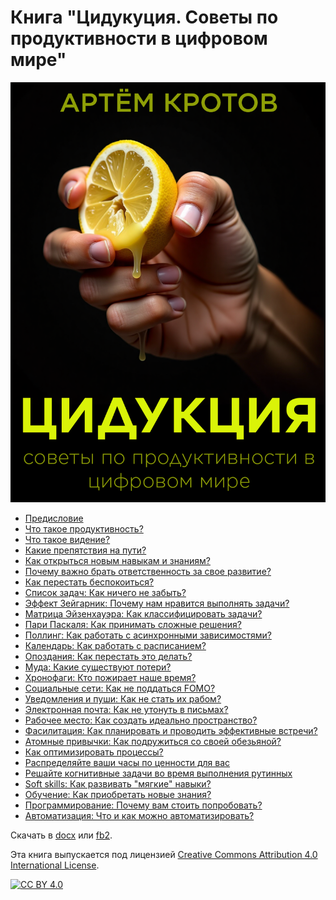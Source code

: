 # Книга "Цидукуция. Советы по продуктивности в цифровом мире"

![cover.png](./distr/cover.png)

- [Предисловие](foreword.md)
- [Что такое продуктивность?](productivity.md)
- [Что такое видение?](vision.md)
- [Какие препятствия на пути?](thinking-slow-and-fast.md)
- [Как открыться новым навыкам и знаниям?](open-mind.md)
- [Почему важно брать ответственность за свое развитие?](obligation.md)
- [Как перестать беспокоиться?](stop-worrying.md)
- [Список задач: Как ничего не забыть?](to-do-list.md)
- [Эффект Зейгарник: Почему нам нравится выполнять задачи?](effect-zeigarnik.md)
- [Матрица Эйзенхауэра: Как классифицировать задачи?](eisenhower-matrix.md)
- [Пари Паскаля: Как принимать сложные решения?](paskal.md)
- [Поллинг: Как работать с асинхронными зависимостями?](async.md)
- [Календарь: Как работать с расписанием?](calendar.md)
- [Опоздания: Как перестать это делать?](not-late.md)
- [Муда: Какие существуют потери?](muda.md)
- [Хронофаги: Кто пожирает наше время?](chronofags.md)
- [Социальные сети: Как не поддаться FOMO?](social-networks.md)
- [Уведомления и пуши: Как не стать их рабом?](disable-pushes.md)
- [Электронная почта: Как не утонуть в письмах?](email.md)
- [Рабочее место: Как создать идеально пространство?](workspace.md)
- [Фасилитация: Как планировать и проводить эффективные встречи?](facilitation.md)
- [Атомные привычки: Как подружиться со своей обезьяной?](habbits.md)
- [Как оптимизировать процессы?](process.md)
- [Распределяйте ваши часы по ценности для вас](vechernye-chasi.md)
- [Решайте когнитивные задачи во время выполнения рутинных](organy-chuvstv.md)
- [Soft skills: Как развивать "мягкие" навыки?](soft-skills.md)
- [Обучение: Как приобретать новые знания?](learning.md)
- [Программирование: Почему вам стоить попробовать?](programming.md)
- [Автоматизация: Что и как можно автоматизировать?](automation.md)

Скачать в [docx](distr/the-digital-productivity-book.docx) или [fb2](distr/the-digital-productivity-book1.fb2).

Эта книга выпускается под лицензией [Creative Commons Attribution 4.0 International License][cc-by].

[![CC BY 4.0][cc-by-image]][cc-by]

[cc-by]: LICENSE
[cc-by-image]: https://i.creativecommons.org/l/by/4.0/88x31.png
